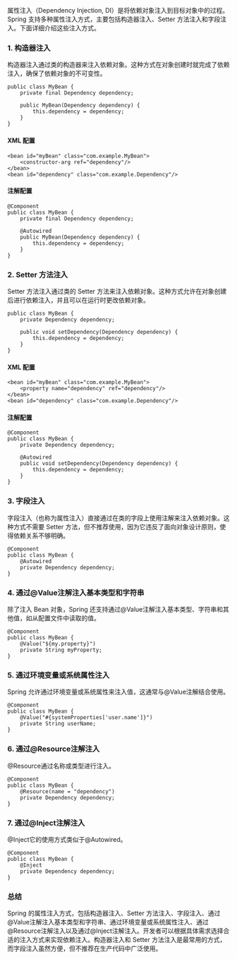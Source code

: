 属性注入（Dependency Injection, DI）是将依赖对象注入到目标对象中的过程。Spring 支持多种属性注入方式，主要包括构造器注入、Setter 方法注入和字段注入。下面详细介绍这些注入方式。
### 1. 构造器注入
构造器注入通过类的构造器来注入依赖对象。这种方式在对象创建时就完成了依赖注入，确保了依赖对象的不可变性。
```
public class MyBean {
    private final Dependency dependency;

    public MyBean(Dependency dependency) {
        this.dependency = dependency;
    }
}
```
#### XML 配置
```
<bean id="myBean" class="com.example.MyBean">
    <constructor-arg ref="dependency"/>
</bean>
<bean id="dependency" class="com.example.Dependency"/>
```
#### 注解配置
```
@Component
public class MyBean {
    private final Dependency dependency;

    @Autowired
    public MyBean(Dependency dependency) {
        this.dependency = dependency;
    }
}
```
### 2. Setter 方法注入
Setter 方法注入通过类的 Setter 方法来注入依赖对象。这种方式允许在对象创建后进行依赖注入，并且可以在运行时更改依赖对象。
```
public class MyBean {
    private Dependency dependency;

    public void setDependency(Dependency dependency) {
        this.dependency = dependency;
    }
}
```
#### XML 配置
```
<bean id="myBean" class="com.example.MyBean">
    <property name="dependency" ref="dependency"/>
</bean>
<bean id="dependency" class="com.example.Dependency"/>
```
#### 注解配置
```
@Component
public class MyBean {
    private Dependency dependency;

    @Autowired
    public void setDependency(Dependency dependency) {
        this.dependency = dependency;
    }
}
```
### 3. 字段注入
字段注入（也称为属性注入）直接通过在类的字段上使用注解来注入依赖对象。这种方式不需要 Setter 方法，但不推荐使用，因为它违反了面向对象设计原则，使得依赖关系不够明确。
```
@Component
public class MyBean {
    @Autowired
    private Dependency dependency;
}
```
### 4. 通过@Value注解注入基本类型和字符串
除了注入 Bean 对象，Spring 还支持通过@Value注解注入基本类型、字符串和其他值，如从配置文件中读取的值。
```
@Component
public class MyBean {
    @Value("${my.property}")
    private String myProperty;
}
```
### 5. 通过环境变量或系统属性注入
Spring 允许通过环境变量或系统属性来注入值，这通常与@Value注解结合使用。
```
@Component
public class MyBean {
    @Value("#{systemProperties['user.name']}")
    private String userName;
}
```
### 6. 通过@Resource注解注入
@Resource通过名称或类型进行注入。
```
@Component
public class MyBean {
    @Resource(name = "dependency")
    private Dependency dependency;
}
```
### 7. 通过@Inject注解注入
@Inject它的使用方式类似于@Autowired。
```
@Component
public class MyBean {
    @Inject
    private Dependency dependency;
}
```
### 总结
Spring 的属性注入方式，包括构造器注入、Setter 方法注入、字段注入、通过@Value注解注入基本类型和字符串、通过环境变量或系统属性注入、通过@Resource注解注入以及通过@Inject注解注入。开发者可以根据具体需求选择合适的注入方式来实现依赖注入。构造器注入和 Setter 方法注入是最常用的方式，而字段注入虽然方便，但不推荐在生产代码中广泛使用。
